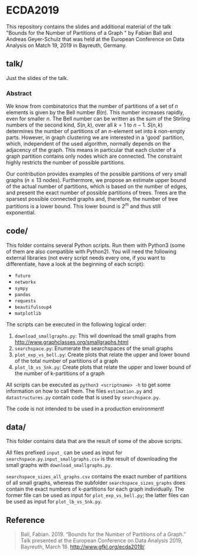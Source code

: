 # ECDA2019

This repository contains the slides and additional material of the talk "Bounds for the Number of Partitions of a Graph
" by Fabian Ball and Andreas Geyer-Schulz that was held at the European Conference on Data Analysis on Match 19, 2019 in Bayreuth, Germany.

## talk/
Just the slides of the talk.

### Abstract
We know from combinatorics that the number of partitions of a set of $n$ elements is given by the 
Bell number $B(n)$. This number increases rapidly, even for smaller $n$. The Bell number can be 
written as the sum of the Stirling numbers of the second kind, $S(n, k)$, over all $k=1$ to $n-1$.
$S(n, k)$ determines the number of partitions of an $n$-element set into $k$ non-empty parts.
However, in graph clustering we are interested in a 'good' partition, which, independent of the
used algorithm, normally depends on the adjacency of the graph. This means in particular that
each cluster of a graph partition contains only nodes which are connected. The constraint highly
restricts the number of possible partitions.

Our contribution provides examples of the possible partitions of very small graphs ($n \leq 13$ nodes).
Furthermore, we propose an estimate upper bound of the actual number of partitions, which is based on
the number of edges, and present the exact number of possible partitions of trees.
Trees are the sparsest possible connected graphs and, therefore, the number of tree partitions is a lower bound.
This lower bound is $2^m$ and thus still exponential.

## code/
This folder contains several Python scripts. Run them with Python3 (some of them are also compatible with Python2).
You will need the following external libraries (not every script needs every one, if you want to differentiate, have a look at the beginning of each script):
* `future`
* `networkx`
* `sympy`
* `pandas`
* `requests`
* `beautifulsoup4`
* `matplotlib`

The scripts can be executed in the following logical order:
1. `download_smallgraphs.py`: This wil download the small graphs from http://www.graphclasses.org/smallgraphs.html
1. `searchspace.py`: Enumerate the searchspaces of the small graphs
1. `plot_exp_vs_bell.py`: Create plots that relate the upper and lower bound of the total number of partitions of a graph
1. `plot_lb_vs_Snk.py`: Create plots that relate the upper and lower bound of the number of k-partitions of a graph

All scripts can be executed as `python3 <scriptname> -h` to get some information on how to call them.
The files `estimation.py` and `datastructures.py` contain code that is used by `searchspace.py`.

The code is not intended to be used in a production environment!

## data/
This folder contains data that are the result of some of the above scripts. 

All files prefixed `input_` can be used as input for `searchspace.py`.`input_smallgraphs.csv` is the result of downloading the small graphs with `download_smallgraphs.py`.

`searchspace_sizes_all_graphs.csv` contains the exact number of partitions of all small graphs, whereas the subfolder `searchspace_sizes_graphs` does contain the exact numbers of k-partitions for each graph individually. The former file can be used as input for `plot_exp_vs_bell.py`; the latter files can be used as input for `plot_lb_vs_Snk.py`.

## Reference
> Ball, Fabian. 2019. “Bounds for the Number of Partitions of a Graph.” Talk presented at the European Conference on Data Analysis 2019, Bayreuth, March 18. http://www.gfkl.org/ecda2019/.
